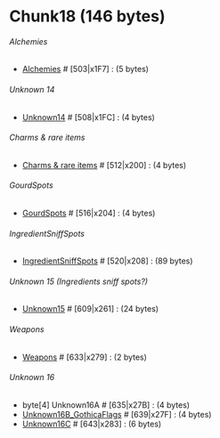 ﻿# Chunk18 (146 bytes)

###### Alchemies
* [Alchemies](../Alchemies.md) # [503|x1F7] : (5 bytes)

###### Unknown 14
* [Unknown14](../Enums/Unknown14.md) # [508|x1FC] : (4 bytes) 

###### Charms & rare items
* [Charms & rare items](../Enums/CharmsAndRareItems.md) # [512|x200] : (4 bytes)

###### GourdSpots
* [GourdSpots](../Enums/GourdSpots.md) # [516|x204] : (4 bytes)

###### IngredientSniffSpots
* [IngredientSniffSpots](../Enums/IngredientSniffSpots.md) # [520|x208] : (89 bytes)

###### Unknown 15 (Ingredients sniff spots?)
* [Unknown15](../Unknown15.md) # [609|x261] : (24 bytes)

###### Weapons
* [Weapons](../Weapons.md) # [633|x279] : (2 bytes)

###### Unknown 16
* byte[4] Unknown16A # [635|x27B] : (4 bytes) 
* [Unknown16B_GothicaFlags](../Enums/Unknown16B_GothicaFlags.md) # [639|x27F] : (4 bytes)
* [Unknown16C](../Unknown16C.md) # [643|x283] : (6 bytes) 
